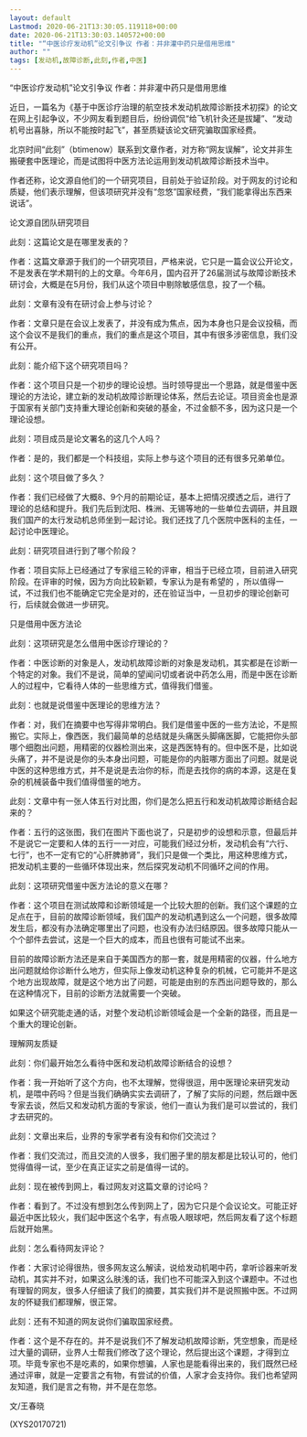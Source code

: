 ```yaml
---
layout: default
Lastmod: 2020-06-21T13:30:05.119118+00:00
date: 2020-06-21T13:30:03.140572+00:00
title: "“中医诊疗发动机”论文引争议 作者：并非灌中药只是借用思维"
author: ""
tags: [发动机,故障诊断,此刻,作者,中医]
---
```


“中医诊疗发动机”论文引争议 作者：并非灌中药只是借用思维

近日，一篇名为《基于中医诊疗治理的航空技术发动机故障诊断技术初探》的论文在网上引起争议，不少网友看到题目后，纷纷调侃“给飞机针灸还是拔罐”、“发动机号出喜脉，所以不能按时起飞”，甚至质疑该论文研究骗取国家经费。

北京时间“此刻”（btimenow）联系到文章作者，对方称“网友误解”，论文并非生搬硬套中医理论，而是试图将中医方法论运用到发动机故障诊断技术当中。

作者还称，论文源自他们的一个研究项目，目前处于验证阶段。对于网友的讨论和质疑，他们表示理解，但该项研究并没有“忽悠”国家经费，“我们能拿得出东西来说话”。

论文源自团队研究项目

此刻：这篇论文是在哪里发表的？

作者：这篇文章源于我们的一个研究项目，严格来说，它只是一篇会议公开论文，不是发表在学术期刊的上的文章。今年6月，国内召开了26届测试与故障诊断技术研讨会，大概是在5月份，我们从这个项目中剔除敏感信息，投了一个稿。

此刻：文章有没有在研讨会上参与讨论？

作者：文章只是在会议上发表了，并没有成为焦点，因为本身也只是会议投稿，而这个会议不是我们的重点，我们的重点是这个项目，其中有很多涉密信息，我们没有公开。

此刻：能介绍下这个研究项目吗？

作者：这个项目只是一个初步的理论设想。当时领导提出一个思路，就是借鉴中医理论的方法论，建立新的发动机故障诊断理论体系，然后去论证。项目资金也是源于国家有关部门支持重大理论创新和突破的基金，不过金额不多，因为这只是一个理论设想。

此刻：项目成员是论文署名的这几个人吗？

作者：是的，我们都是一个科技组，实际上参与这个项目的还有很多兄弟单位。

此刻：这个项目做了多久？

作者：我们已经做了大概8、9个月的前期论证，基本上把情况摸透之后，进行了理论的总结和提升。我们先后到沈阳、株洲、无锡等地的一些单位去调研，并且跟我们国产的太行发动机总师坐到一起讨论。我们还找了几个医院中医科的主任，一起讨论中医理论。

此刻：研究项目进行到了哪个阶段？

作者：项目实际上已经通过了专家组三轮的评审，相当于已经立项，目前进入研究阶段。在评审的时候，因为方向比较新颖，专家认为是有希望的 ，所以值得一试，不过我们也不能确定它完全是对的，还在验证当中，一旦初步的理论创新可行，后续就会做进一步研究。

只是借用中医方法论

此刻：这项研究是怎么借用中医诊疗理论的？

作者：中医诊断的对象是人，发动机故障诊断的对象是发动机，其实都是在诊断一个特定的对象。我们不是说，简单的望闻问切或者说中药怎么用，而是中医在诊断人的过程中，它看待人体的一些思维方式，值得我们借鉴。

此刻：也就是说借鉴中医理论的思维方法？

作者：对，我们在摘要中也写得非常明白。我们是借鉴中医的一些方法论，不是照搬它。实际上，像西医，我们最简单的总结就是头痛医头脚痛医脚，它能把你头部哪个细胞出问题，用精密的仪器检测出来，这是西医特有的。但中医不是，比如说头痛了，并不是说是你的头本身出问题，可能是你的内脏哪方面出了问题。就是说中医的这种思维方式，并不是说是去治你的标，而是去找你的病的本源，这是在复杂的机械装备中我们值得借鉴的地方。

此刻：文章中有一张人体五行对比图，你们是怎么把五行和发动机故障诊断结合起来的？

作者：五行的这张图，我们在图片下面也说了，只是初步的设想和示意，但最后并不是说它一定要和人体的五行一一对应，可能我们经过分析，发动机会有“六行、七行”，也不一定有它的“心肝脾肺肾”，我们只是做一个类比，用这种思维方式，把发动机主要的一些循环体现出来，然后探究发动机不同循环之间的作用。

此刻：这项研究借鉴中医方法论的意义在哪？

作者：这个项目在测试故障和诊断领域是一个比较大胆的创新。我们这个课题的立足点在于，目前的故障诊断领域，我们国产的发动机遇到这么一个问题，很多故障发生后，都没有办法确定哪里出了问题，也没有办法归结原因。很多故障只能从一个个部件去尝试，这是一个巨大的成本，而且也很有可能试不出来。

目前的故障诊断方法还是来自于美国西方的那一套，就是用精密的仪器，什么地方出问题就给你诊断什么地方，但实际上像发动机这种复杂的机械，它可能并不是这个地方出现故障，就是这个地方出了问题，可能是由别的东西出问题导致的，那么在这种情况下，目前的诊断方法就需要一个突破。

如果这个研究能走通的话，对整个发动机诊断领域会是一个全新的路径，而且是一个重大的理论创新。

理解网友质疑

此刻：你们最开始怎么看待中医和发动机故障诊断结合的设想？

作者：我一开始听了这个方向，也不太理解，觉得很逗，用中医理论来研究发动机，是喂中药吗？但是当我们确确实实去调研了，了解了实际的问题，然后跟中医专家去谈，然后又和发动机方面的专家谈，他们一直认为我们是可以尝试的，我们才去研究的。

此刻：文章出来后，业界的专家学者有没有和你们交流过？

作者：我们交流过，而且交流的人很多，我们圈子里的朋友都是比较认可的，他们觉得值得一试，至少在真正证实之前是值得一试的。

此刻：现在被传到网上，看过网友对这篇文章的讨论吗？

作者：看到了。不过没有想到怎么传到网上了，因为它只是个会议论文。可能正好最近中医比较火，我们起中医这个名字，有点吸人眼球吧，然后网友看了这个标题后就开始黑。

此刻：怎么看待网友评论？

作者：大家讨论得很热，很多网友这么解读，说给发动机喝中药，拿听诊器来听发动机，其实并不对，如果这么肤浅的话，我们也不可能深入到这个课题中。不过也有理智的网友，很多人仔细读了我们的摘要，其实我们并不是说照搬中医。不过网友的怀疑我们都理解，很正常。

此刻：还有不知道的网友说你们骗取国家经费。

作者：这个是不存在的。并不是说我们不了解发动机故障诊断，凭空想象，而是经过大量的调研，业界人士帮我们修改了这个理论，然后提出这个课题，才得到立项。毕竟专家也不是吃素的，如果你想骗，人家也是能看得出来的，我们既然已经通过评审，就是一定要言之有物，有尝试的价值，人家才会支持你。我们也希望网友知道，我们是言之有物，并不是在忽悠。

文/王春晓

(XYS20170721)

